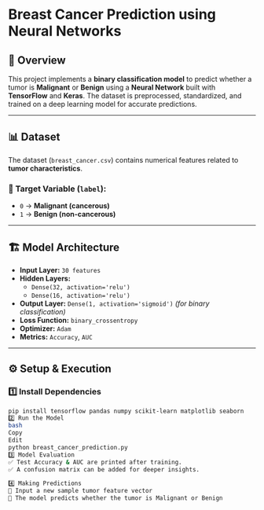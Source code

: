 # Breast Cancer Prediction using Neural Networks

## 📌 Overview
This project implements a **binary classification model** to predict whether a tumor is **Malignant** or **Benign** using a **Neural Network** built with **TensorFlow** and **Keras**. The dataset is preprocessed, standardized, and trained on a deep learning model for accurate predictions.

---

## 📊 Dataset
The dataset (`breast_cancer.csv`) contains numerical features related to **tumor characteristics**.

### 🎯 Target Variable (`label`):
- `0` → **Malignant (cancerous)**  
- `1` → **Benign (non-cancerous)**  

---

## 🏗 Model Architecture
- **Input Layer:** `30 features`
- **Hidden Layers:**  
  - `Dense(32, activation='relu')`
  - `Dense(16, activation='relu')`
- **Output Layer:** `Dense(1, activation='sigmoid')` *(for binary classification)*
- **Loss Function:** `binary_crossentropy`
- **Optimizer:** `Adam`
- **Metrics:** `Accuracy`, `AUC`

---

## ⚙️ Setup & Execution

### 1️⃣ Install Dependencies
```bash
pip install tensorflow pandas numpy scikit-learn matplotlib seaborn
2️⃣ Run the Model
bash
Copy
Edit
python breast_cancer_prediction.py
3️⃣ Model Evaluation
✅ Test Accuracy & AUC are printed after training.
✅ A confusion matrix can be added for deeper insights.

4️⃣ Making Predictions
🔹 Input a new sample tumor feature vector
🔹 The model predicts whether the tumor is Malignant or Benign

